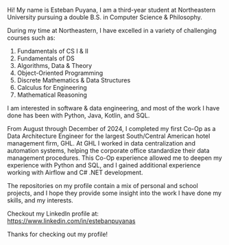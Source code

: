 Hi! My name is Esteban Puyana, I am a third-year student at Northeastern University pursuing a double B.S. in Computer Science & Philosophy. 

During my time at Northeastern, I have excelled in a variety of challenging courses such as:
1. Fundamentals of CS I & II
2. Fundamentals of DS
3. Algorithms, Data & Theory
4. Object-Oriented Programming
5. Discrete Mathematics & Data Structures
6. Calculus for Engineering
7. Mathematical Reasoning

I am interested in software & data engineering, and most of the work I have done has been with Python, Java, Kotlin, and SQL. 

From August through December of 2024, I completed my first Co-Op as a Data Architecture Engineer for the largest South/Central American hotel management firm, GHL.
At GHL I worked in data centralization and automation systems, helping the corporate office standardize their data management procedures. This Co-Op experience allowed me to 
deepen my experience with Python and SQL, and I gained additional experience working with Airflow and C# .NET development. 

The repositories on my profile contain a mix of personal and school projects, and I hope they provide some insight into the work I have done my skills, and my interests. 

Checkout my LinkedIn profile at: https://www.linkedin.com/in/estebanpuyanas

Thanks for checking out my profile!
